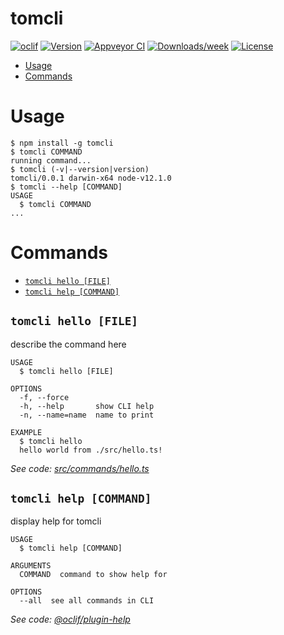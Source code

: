 tomcli
======



[![oclif](https://img.shields.io/badge/cli-oclif-brightgreen.svg)](https://oclif.io)
[![Version](https://img.shields.io/npm/v/tomcli.svg)](https://npmjs.org/package/tomcli)
[![Appveyor CI](https://ci.appveyor.com/api/projects/status/github/tomilenko/tomcli?branch=master&svg=true)](https://ci.appveyor.com/project/tomilenko/tomcli/branch/master)
[![Downloads/week](https://img.shields.io/npm/dw/tomcli.svg)](https://npmjs.org/package/tomcli)
[![License](https://img.shields.io/npm/l/tomcli.svg)](https://github.com/tomilenko/tomcli/blob/master/package.json)

<!-- toc -->
* [Usage](#usage)
* [Commands](#commands)
<!-- tocstop -->
# Usage
<!-- usage -->
```sh-session
$ npm install -g tomcli
$ tomcli COMMAND
running command...
$ tomcli (-v|--version|version)
tomcli/0.0.1 darwin-x64 node-v12.1.0
$ tomcli --help [COMMAND]
USAGE
  $ tomcli COMMAND
...
```
<!-- usagestop -->
# Commands
<!-- commands -->
* [`tomcli hello [FILE]`](#tomcli-hello-file)
* [`tomcli help [COMMAND]`](#tomcli-help-command)

## `tomcli hello [FILE]`

describe the command here

```
USAGE
  $ tomcli hello [FILE]

OPTIONS
  -f, --force
  -h, --help       show CLI help
  -n, --name=name  name to print

EXAMPLE
  $ tomcli hello
  hello world from ./src/hello.ts!
```

_See code: [src/commands/hello.ts](https://github.com/tomilenko/tomcli/blob/v0.0.1/src/commands/hello.ts)_

## `tomcli help [COMMAND]`

display help for tomcli

```
USAGE
  $ tomcli help [COMMAND]

ARGUMENTS
  COMMAND  command to show help for

OPTIONS
  --all  see all commands in CLI
```

_See code: [@oclif/plugin-help](https://github.com/oclif/plugin-help/blob/v2.2.1/src/commands/help.ts)_
<!-- commandsstop -->

